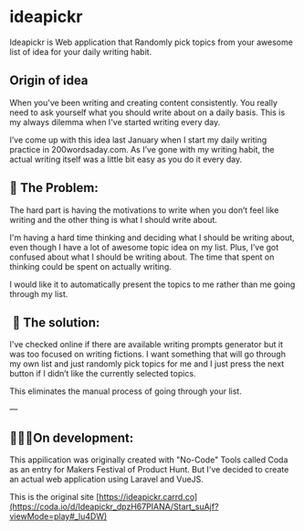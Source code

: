 # ideapickr
Ideapickr is Web application that Randomly pick topics from your awesome list of idea for your daily writing habit.

## Origin of idea

When you've been writing and creating content consistently. You really need to ask yourself what you should write about on a daily basis. This is my always dilemma when I've started writing every day.

I’ve come up with this idea last January when I start my daily writing practice in 200wordsaday.com. As I’ve gone with my writing habit, the actual writing itself was a little bit easy as you do it every day.



## 🤔 The Problem:

The hard part is having the motivations to write when you don’t feel like writing and the other thing is what I should write about.

I'm having a hard time thinking and deciding what I should be writing about, even though I have a lot of awesome topic idea on my list. Plus, I’ve got confused about what I should be writing about. The time that spent on thinking could be spent on actually writing.

I would like it to automatically present the topics to me rather than me going through my list.<br>


##  🧰 The solution:<br>



I've checked online if there are available writing prompts generator but it was too focused on writing fictions. I want something that will go through my own list and just randomly pick topics for me and I just press the next button if I didn’t like the currently selected topics.

This eliminates the manual process of going through your list.


—

## 👨🏻‍💻On development: 

This appilication was originally created with "No-Code" Tools called Coda as an entry for Makers Festival of Product Hunt. But I've decided to create an actual web application using Laravel and VueJS.

This is the original site [https://ideapickr.carrd.co](https://coda.io/d/Ideapickr_dpzH67PIANA/Start_suAjf?viewMode=play#_lu4DW)
